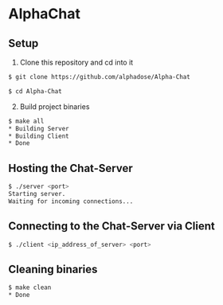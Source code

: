 # AlphaChat

## Setup

1. Clone this repository and cd into it
```bash
$ git clone https://github.com/alphadose/Alpha-Chat

$ cd Alpha-Chat
```

2. Build project binaries
```bash
$ make all
* Building Server
* Building Client
* Done
```

## Hosting the Chat-Server
```bash
$ ./server <port>
Starting server.
Waiting for incoming connections...
```

## Connecting to the Chat-Server via Client
```bash
$ ./client <ip_address_of_server> <port>
```

## Cleaning binaries
```bash
$ make clean
* Done
```
